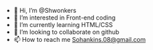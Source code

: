 - 👋 Hi, I’m @Shwonkers
- 👀 I’m interested in Front-end coding
- 🌱 I’m currently learning HTML/CSS
- 💞️ I’m looking to collaborate on github
- 📫 How to reach me Sohankins.08@gmail.com

<!---
Shwonkers/Shwonkers is a ✨ special ✨ repository because its `README.md` (this file) appears on your GitHub profile.
You can click the Preview link to take a look at your changes.
--->

